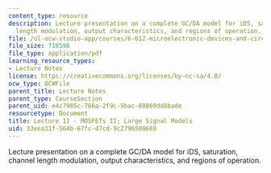 ```yaml
---
content_type: resource
description: Lecture presentation on a complete GC/DA model for iDS, saturation, channel
  length modulation, output characteristics, and regions of operation.
file: /ol-ocw-studio-app/courses/6-012-microelectronic-devices-and-circuits-fall-2009/33eea31f564b67fc47cd9c2796500669_MIT6_012F09_lec11.pdf
file_size: 718598
file_type: application/pdf
learning_resource_types:
- Lecture Notes
license: https://creativecommons.org/licenses/by-nc-sa/4.0/
ocw_type: OCWFile
parent_title: Lecture Notes
parent_type: CourseSection
parent_uid: e4c7985c-766a-2f9c-5bac-08869dd8bade
resourcetype: Document
title: Lecture 11 - MOSFETs II; Large Signal Models
uid: 33eea31f-564b-67fc-47cd-9c2796500669
---
```

Lecture presentation on a complete GC/DA model for iDS, saturation, channel length modulation, output characteristics, and regions of operation.